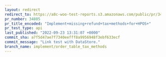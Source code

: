 ```yaml
---
layout: redirect
redirect_to: https://a8c-woo-test-reports.s3.amazonaws.com/public/pr/34805/api/index.html
pr_number: 34805
pr_title_encoded: "Implement+missing+refund+tax+methods+for+HPOS+"
pr_test_type: api
last_published: "2022-09-23 13:31:07 +0000"
commit_sha: a7f5d47ae7f7340eefff8a9956948f3ebf633ecf
commit_message: "Link test with DataStore."
branch_name: implement/order_table_tax_methods
---
```

